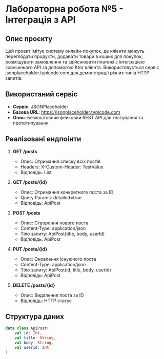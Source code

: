 # Лабораторна робота №5 - Інтеграція з API

## Опис проєкту
Цей проект імітує систему онлайн-покупок, де клієнти можуть переглядати продукти,
додавати товари в кошик для покупок, розміщувати замовлення та здійснювати платежі з інтеграцією зовнішнього API за допомогою Ktor клієнта.  Використовується сервіс jsonplaceholder.typicode.com для демонстрації різних типів HTTP запитів.

## Використаний сервіс
- **Сервіс**: JSONPlaceholder
- **Базова URL**: https://jsonplaceholder.typicode.com
- **Опис**: Безкоштовний фейковий REST API для тестування та прототипування

## Реалізовані ендпоінти

1. **GET /posts**
   - Опис: Отримання списку всіх постів
   - Headers: X-Custom-Header: TestValue
   - Відповідь: List<ApiPost>

2. **GET /posts/{id}**
   - Опис: Отримання конкретного поста за ID
   - Query Params: detailed=true
   - Відповідь: ApiPost

3. **POST /posts**
   - Опис: Створення нового поста
   - Content-Type: application/json
   - Тіло запиту: ApiPost(title, body, userId)
   - Відповідь: ApiPost

4. **PUT /posts/{id}**
   - Опис: Оновлення існуючого поста
   - Content-Type: application/json
   - Тіло запиту: ApiPost(id, title, body, userId)
   - Відповідь: ApiPost

5. **DELETE /posts/{id}**
   - Опис: Видалення поста за ID
   - Відповідь: HTTP статус

## Структура даних
```kotlin
data class ApiPost(
    val id: Int,
    val title: String,
    val body: String,
    val userId: Int
)

